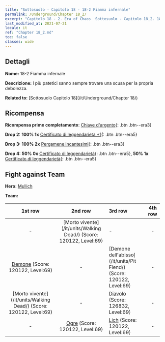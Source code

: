 ```yaml
---
title: "Sottosuolo - Capitolo 18 - 18-2 Fiamma infernale"
permalink: /Underground/Chapter 18_2/
excerpt: "Capitolo 18 - 2. Era of Chaos  Sottosuolo - Capitolo 18_2. 18-2 Fiamma infernale"
last_modified_at: 2021-07-21
locale: it
ref: "Chapter 18_2.md"
toc: false
classes: wide
---
```


## Dettagli

 **Nome:** 18-2 Fiamma infernale

 **Descrizione:** I più patetici sanno sempre trovare una scusa per la propria debolezza.

 **Related to:** [Sottosuolo Capitolo 18](/it/Underground/Chapter 18/)

## Ricompensa

 **Ricompensa primo completamento:** [Chiave d'argento](/ItemsIT/con_693/){: .btn .btn--era3}

 **Drop 2:** **100% 1x** [Certificato di leggendarietà +1](/ItemsIT/mat_74/){: .btn .btn--era5}

 **Drop 3:** **100% 2x** [Pergamene incantesimi](/ItemsIT/con_694/){: .btn .btn--era3}

 **Drop 4:** **50% 0x** [Certificato di leggendarietà](/ItemsIT/mat_67/){: .btn .btn--era5}, **50% 1x** [Certificato di leggendarietà](/ItemsIT/mat_67/){: .btn .btn--era5}


## Fight against Team
 **Hero:** [Mullich](/it/heroes/Mullich/)

 **Team:**


  | 1st row | 2nd row | 3rd row | 4th row |
  |:----:|:----:|:----|:----:|
  | - | [Morto vivente](/it/units/Walking Dead/) (Score: 120122, Level:69)  | - | - |
  | [Demone](/it/units/Demon/) (Score: 120122, Level:69)  | - | [Demone dell'abisso](/it/units/Pit Fiend/) (Score: 120122, Level:69)  | - |
  | [Morto vivente](/it/units/Walking Dead/) (Score: 120122, Level:69)  | - | [Diavolo](/it/units/Devil/) (Score: 126832, Level:69)  | - |
  | - | [Ogre](/it/units/Ogre/) (Score: 120122, Level:69)  | [Lich](/it/units/Lich/) (Score: 120122, Level:69)  | - |



